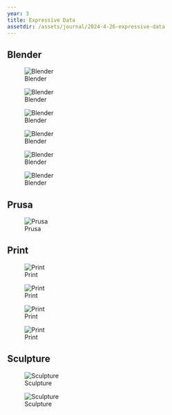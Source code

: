 ```yaml
---
year: 3
title: Expressive Data
assetdir: /assets/journal/2024-4-26-expressive-data
---
```


## Blender

<figure class="figure col-12">
    <img src="{{ page.assetdir }}/blender.png" class="figure-img img-fluid" alt="Blender">
    <figcaption class="figure-caption">Blender</figcaption>
</figure>

<figure class="figure col-12">
    <img src="{{ page.assetdir }}/blender2.png" class="figure-img img-fluid" alt="Blender">
    <figcaption class="figure-caption">Blender</figcaption>
</figure>

<figure class="figure col-12">
    <img src="{{ page.assetdir }}/blender3.png" class="figure-img img-fluid" alt="Blender">
    <figcaption class="figure-caption">Blender</figcaption>
</figure>

<figure class="figure col-12">
    <img src="{{ page.assetdir }}/blendergif.gif" class="figure-img img-fluid" alt="Blender">
    <figcaption class="figure-caption">Blender</figcaption>
</figure>

<figure class="figure col-12">
    <img src="{{ page.assetdir }}/blender4.png" class="figure-img img-fluid" alt="Blender">
    <figcaption class="figure-caption">Blender</figcaption>
</figure>

<figure class="figure col-12">
    <img src="{{ page.assetdir }}/blender5.png" class="figure-img img-fluid" alt="Blender">
    <figcaption class="figure-caption">Blender</figcaption>
</figure>

## Prusa

<figure class="figure col-12">
    <img src="{{ page.assetdir }}/prusa.png" class="figure-img img-fluid" alt="Prusa">
    <figcaption class="figure-caption">Prusa</figcaption>
</figure>

## Print

<figure class="figure col-12">
    <img src="{{ page.assetdir }}/print1.jpg" class="figure-img img-fluid" alt="Print">
    <figcaption class="figure-caption">Print</figcaption>
</figure>

<figure class="figure col-12">
    <img src="{{ page.assetdir }}/print2.jpg" class="figure-img img-fluid" alt="Print">
    <figcaption class="figure-caption">Print</figcaption>
</figure>

<figure class="figure col-12">
    <img src="{{ page.assetdir }}/imprint.jpg" class="figure-img img-fluid" alt="Print">
    <figcaption class="figure-caption">Print</figcaption>
</figure>

<figure class="figure col-12">
    <img src="{{ page.assetdir }}/print3.jpg" class="figure-img img-fluid" alt="Print">
    <figcaption class="figure-caption">Print</figcaption>
</figure>

## Sculpture

<figure class="figure col-12">
    <img src="{{ page.assetdir }}/sculpture.jpg" class="figure-img img-fluid" alt="Sculpture">
    <figcaption class="figure-caption">Sculpture</figcaption>
</figure>

<figure class="figure col-12">
    <img src="{{ page.assetdir }}/sculpture2.jpg" class="figure-img img-fluid" alt="Sculpture">
    <figcaption class="figure-caption">Sculpture</figcaption>
</figure>





